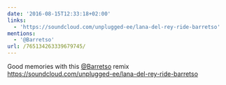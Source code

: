 ```yaml
---
date: '2016-08-15T12:33:18+02:00'
links:
  - 'https://soundcloud.com/unplugged-ee/lana-del-rey-ride-barretso'
mentions:
  - '@Barretso'
url: /765134263339679745/
---
```

Good memories with this [@Barretso](https://twitter.com/@Barretso) remix https://soundcloud.com/unplugged-ee/lana-del-rey-ride-barretso
